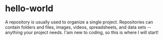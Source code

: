 # hello-world
A repository is usually used to organize a single project. Repositories can contain folders and files, images, videos, spreadsheets, and data sets -- anything your project needs. I'am new to coding, so this is where I will start!
